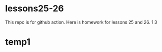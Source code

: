 # lessons25-26
This repo is for github action. Here is homework for lessons 25 and 26.
1
3


 
# temp1
